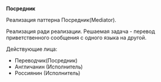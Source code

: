 **Посредник**

Реализация паттерна Посредник(Mediator).

Реализация ради реализации. Решаемая задача - перевод приветственного сообщения с одного языка на другой.

Действующие лица:
- Переводчик(Посредник)
- Англичанин (Исполнитель)
- Россиянин (Исполнитель)
